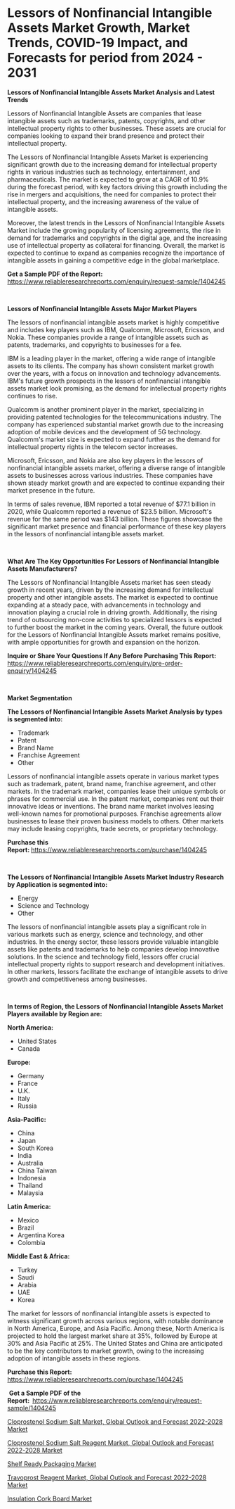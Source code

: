 <p><h1>Lessors of Nonfinancial Intangible Assets Market Growth, Market Trends, COVID-19 Impact, and Forecasts for period from 2024 - 2031</h1></p><p><strong>Lessors of Nonfinancial Intangible Assets Market Analysis and Latest Trends</strong></p>
<p><p>Lessors of Nonfinancial Intangible Assets are companies that lease intangible assets such as trademarks, patents, copyrights, and other intellectual property rights to other businesses. These assets are crucial for companies looking to expand their brand presence and protect their intellectual property.</p><p>The Lessors of Nonfinancial Intangible Assets Market is experiencing significant growth due to the increasing demand for intellectual property rights in various industries such as technology, entertainment, and pharmaceuticals. The market is expected to grow at a CAGR of 10.9% during the forecast period, with key factors driving this growth including the rise in mergers and acquisitions, the need for companies to protect their intellectual property, and the increasing awareness of the value of intangible assets.</p><p>Moreover, the latest trends in the Lessors of Nonfinancial Intangible Assets Market include the growing popularity of licensing agreements, the rise in demand for trademarks and copyrights in the digital age, and the increasing use of intellectual property as collateral for financing. Overall, the market is expected to continue to expand as companies recognize the importance of intangible assets in gaining a competitive edge in the global marketplace.</p></p>
<p><strong>Get a Sample PDF of the Report:&nbsp;</strong> <a href="https://www.reliableresearchreports.com/enquiry/request-sample/1404245">https://www.reliableresearchreports.com/enquiry/request-sample/1404245</a></p>
<p>&nbsp;</p>
<p><strong>Lessors of Nonfinancial Intangible Assets Major Market Players</strong></p>
<p><p>The lessors of nonfinancial intangible assets market is highly competitive and includes key players such as IBM, Qualcomm, Microsoft, Ericsson, and Nokia. These companies provide a range of intangible assets such as patents, trademarks, and copyrights to businesses for a fee.</p><p>IBM is a leading player in the market, offering a wide range of intangible assets to its clients. The company has shown consistent market growth over the years, with a focus on innovation and technology advancements. IBM's future growth prospects in the lessors of nonfinancial intangible assets market look promising, as the demand for intellectual property rights continues to rise.</p><p>Qualcomm is another prominent player in the market, specializing in providing patented technologies for the telecommunications industry. The company has experienced substantial market growth due to the increasing adoption of mobile devices and the development of 5G technology. Qualcomm's market size is expected to expand further as the demand for intellectual property rights in the telecom sector increases.</p><p>Microsoft, Ericsson, and Nokia are also key players in the lessors of nonfinancial intangible assets market, offering a diverse range of intangible assets to businesses across various industries. These companies have shown steady market growth and are expected to continue expanding their market presence in the future.</p><p>In terms of sales revenue, IBM reported a total revenue of $77.1 billion in 2020, while Qualcomm reported a revenue of $23.5 billion. Microsoft's revenue for the same period was $143 billion. These figures showcase the significant market presence and financial performance of these key players in the lessors of nonfinancial intangible assets market.</p></p>
<p>&nbsp;</p>
<p><strong>What Are The Key Opportunities For Lessors of Nonfinancial Intangible Assets Manufacturers?</strong></p>
<p><p>The Lessors of Nonfinancial Intangible Assets market has seen steady growth in recent years, driven by the increasing demand for intellectual property and other intangible assets. The market is expected to continue expanding at a steady pace, with advancements in technology and innovation playing a crucial role in driving growth. Additionally, the rising trend of outsourcing non-core activities to specialized lessors is expected to further boost the market in the coming years. Overall, the future outlook for the Lessors of Nonfinancial Intangible Assets market remains positive, with ample opportunities for growth and expansion on the horizon.</p></p>
<p><strong>Inquire or Share Your Questions If Any Before Purchasing This Report:</strong> <a href="https://www.reliableresearchreports.com/enquiry/pre-order-enquiry/1404245">https://www.reliableresearchreports.com/enquiry/pre-order-enquiry/1404245</a></p>
<p>&nbsp;</p>
<p><strong>Market Segmentation</strong></p>
<p><strong>The Lessors of Nonfinancial Intangible Assets Market Analysis by types is segmented into:</strong></p>
<p><ul><li>Trademark</li><li>Patent</li><li>Brand Name</li><li>Franchise Agreement</li><li>Other</li></ul></p>
<p><p>Lessors of nonfinancial intangible assets operate in various market types such as trademark, patent, brand name, franchise agreement, and other markets. In the trademark market, companies lease their unique symbols or phrases for commercial use. In the patent market, companies rent out their innovative ideas or inventions. The brand name market involves leasing well-known names for promotional purposes. Franchise agreements allow businesses to lease their proven business models to others. Other markets may include leasing copyrights, trade secrets, or proprietary technology.</p></p>
<p><strong>Purchase this Report:&nbsp;</strong><a href="https://www.reliableresearchreports.com/purchase/1404245">https://www.reliableresearchreports.com/purchase/1404245</a></p>
<p>&nbsp;</p>
<p><strong>The Lessors of Nonfinancial Intangible Assets Market Industry Research by Application is segmented into:</strong></p>
<p><ul><li>Energy</li><li>Science and Technology</li><li>Other</li></ul></p>
<p><p>The lessors of nonfinancial intangible assets play a significant role in various markets such as energy, science and technology, and other industries. In the energy sector, these lessors provide valuable intangible assets like patents and trademarks to help companies develop innovative solutions. In the science and technology field, lessors offer crucial intellectual property rights to support research and development initiatives. In other markets, lessors facilitate the exchange of intangible assets to drive growth and competitiveness among businesses.</p></p>
<p>&nbsp;</p>
<p><strong>In terms of Region, the Lessors of Nonfinancial Intangible Assets Market Players available by Region are:</strong></p>
<p>
    <p> <strong> North America: </strong>
        <ul>
            <li>United States</li>
            <li>Canada</li>
        </ul>
        </p> 
    <p> <strong> Europe: </strong>
        <ul>
            <li>Germany</li>
            <li>France</li>
            <li>U.K.</li>
            <li>Italy</li>
            <li>Russia</li>
        </ul>
        </p> 
    <p> <strong> Asia-Pacific: </strong>
        <ul>
            <li>China</li>
            <li>Japan</li>
            <li>South Korea</li>
            <li>India</li>
            <li>Australia</li>
            <li>China Taiwan</li>
            <li>Indonesia</li>
            <li>Thailand</li>
            <li>Malaysia</li>
        </ul>
        </p> 
    <p> <strong> Latin America: </strong>
        <ul>
            <li>Mexico</li>
            <li>Brazil</li>
            <li>Argentina Korea</li>
            <li>Colombia</li>
        </ul>
        </p> 
    <p> <strong> Middle East & Africa: </strong>
        <ul>
            <li>Turkey</li>
            <li>Saudi</li>
            <li>Arabia</li>
            <li>UAE</li>
            <li>Korea</li>
        </ul>
    </p>
    </p>
<p><p>The market for lessors of nonfinancial intangible assets is expected to witness significant growth across various regions, with notable dominance in North America, Europe, and Asia Pacific. Among these, North America is projected to hold the largest market share at 35%, followed by Europe at 30% and Asia Pacific at 25%. The United States and China are anticipated to be the key contributors to market growth, owing to the increasing adoption of intangible assets in these regions.</p></p>
<p><strong>Purchase this Report: </strong><a href="https://www.reliableresearchreports.com/purchase/1404245">https://www.reliableresearchreports.com/purchase/1404245</a></p>
<p>&nbsp;<strong>Get a Sample PDF of the Report:&nbsp;&nbsp;</strong><a href="https://www.reliableresearchreports.com/enquiry/request-sample/1404245">https://www.reliableresearchreports.com/enquiry/request-sample/1404245</a></p>
<p><strong></strong></p>
<p><p><a href="https://automatic-knee-4c7.notion.site/Cloprostenol-Sodium-Salt-Market-Global-Outlook-and-Forecast-2022-2028-Market-Insights-Market-Playe-024d21426fdf41efa60aa692cecaaf33">Cloprostenol Sodium Salt Market, Global Outlook and Forecast 2022-2028 Market</a></p><p><a href="https://woozy-pyroraptor-a1f.notion.site/Cloprostenol-Sodium-Salt-Reagent-Market-Global-Outlook-and-Forecast-2022-2028-Market-Growth-Market-d7a41e21b5a147bba09b269e7e918347">Cloprostenol Sodium Salt Reagent Market, Global Outlook and Forecast 2022-2028 Market</a></p><p><a href="https://view.publitas.com/reportprime-1/shelf-ready-packaging-market-size-furnishes-valuable-information-encompassing-market-share-market-trends-and-projections-spanning-from-2024-to-2031/">Shelf Ready Packaging Market</a></p><p><a href="https://pretty-mail-caf.notion.site/Travoprost-Reagent-Market-Global-Outlook-and-Forecast-2022-2028-Market-Size-and-Examines-its-Marke-624a7c74aaa644bf8d7f6f589c4c4f79">Travoprost Reagent Market, Global Outlook and Forecast 2022-2028 Market</a></p><p><a href="https://view.publitas.com/reportprime-1/insulation-cork-board-market-size-reflecting-a-forecast-till-2031-market-by-type-by-application-and-by-geography/">Insulation Cork Board Market</a></p></p>